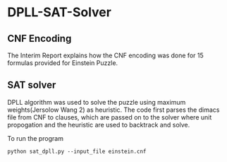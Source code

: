 # DPLL-SAT-Solver
## CNF Encoding
The Interim Report explains how the CNF encoding was done for 15 formulas provided for Einstein Puzzle.

## SAT solver
DPLL algorithm was used to solve the puzzle using maximum weights(Jersolow Wang 2) as heuristic. The code first parses the dimacs file from CNF to clauses, which are passed on to the solver where unit propogation and the heuristic are used to backtrack and solve. 

To run the program
```
python sat_dpll.py --input_file einstein.cnf
```
